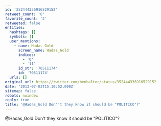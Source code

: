 ```yaml
---
id: '352444336916529152'
retweet_count: '0'
favorite_count: '2'
retweeted: false
entities:
  hashtags: []
  symbols: []
  user_mentions:
    - name: Hadas Gold
      screen_name: Hadas_Gold
      indices:
        - '0'
        - '11'
      id_str: '70511174'
      id: '70511174'
  urls: []
original_url: https://twitter.com/benbalter/status/352444336916529152
date: '2013-07-03T15:10:52.000Z'
sitemap: false
robots: noindex
reply: true
title: '@Hadas_Gold Don''t they know it should be "POLITICO"?'
---
```


@Hadas_Gold Don't they know it should be "POLITICO"?